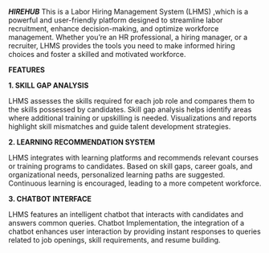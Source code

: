 _**HIREHUB**_
This is a Labor Hiring Management System (LHMS)  ,which is a powerful and user-friendly platform designed to streamline labor recruitment, enhance decision-making, and optimize workforce management. Whether you’re an HR professional, a hiring manager, or a recruiter, LHMS provides the tools you need to make informed hiring choices and foster a skilled and motivated workforce.

**FEATURES**

**1. SKILL GAP ANALYSIS**
   
LHMS assesses the skills required for each job role and compares them to the skills possessed by candidates.
Skill gap analysis helps identify areas where additional training or upskilling is needed.
Visualizations and reports highlight skill mismatches and guide talent development strategies.

**2. LEARNING RECOMMENDATION SYSTEM**

LHMS integrates with learning platforms and recommends relevant courses or training programs to candidates.
Based on skill gaps, career goals, and organizational needs, personalized learning paths are suggested.
Continuous learning is encouraged, leading to a more competent workforce.

**3. CHATBOT INTERFACE**

LHMS features an intelligent chatbot that interacts with candidates and answers common queries.
Chatbot Implementation, the integration of a chatbot enhances user interaction by providing instant responses to queries related to job openings, skill requirements, and resume building.

